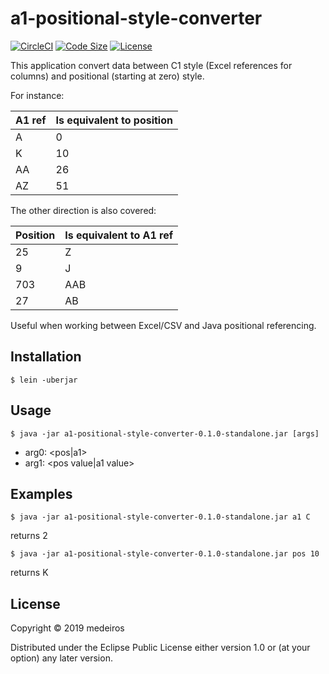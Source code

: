 # a1-positional-style-converter

[![CircleCI](https://img.shields.io/circleci/build/github/medeiros/a1-positional-style-converter/master)](https://circleci.com/gh/medeiros/a1-positional-style-converter)
[![Code Size](https://img.shields.io/github/languages/code-size/medeiros/a1-positional-style-converter)](https://img.shields.io/github/languages/code-size/medeiros/a1-positional-style-converter)
[![License](https://img.shields.io/github/license/medeiros/a1-positional-style-converter)](https://img.shields.io/github/license/medeiros/a1-positional-style-converter)

This application convert data between C1 style (Excel references for
columns) and positional (starting at zero) style.

For instance:

|A1 ref|Is equivalent to position|
|---|---|
|A|0|
|K|10|
|AA|26|
|AZ|51|

The other direction is also covered:

|Position|Is equivalent to A1 ref|
|---|---|
|25|Z|
|9|J|
|703|AAB|
|27|AB|

Useful when working between Excel/CSV and Java positional referencing.

## Installation

    $ lein -uberjar

## Usage

    $ java -jar a1-positional-style-converter-0.1.0-standalone.jar [args]

- arg0: <pos|a1>
- arg1: <pos value|a1 value>

## Examples

    $ java -jar a1-positional-style-converter-0.1.0-standalone.jar a1 C

returns 2

    $ java -jar a1-positional-style-converter-0.1.0-standalone.jar pos 10

returns K

## License

Copyright © 2019 medeiros

Distributed under the Eclipse Public License either version 1.0 or (at
your option) any later version.
